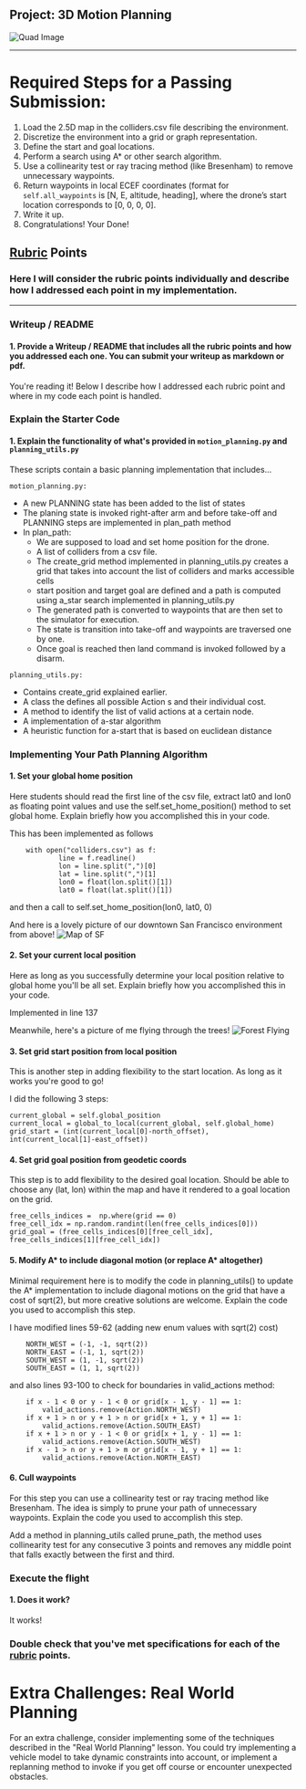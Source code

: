 ## Project: 3D Motion Planning
![Quad Image](./misc/enroute.png)

---


# Required Steps for a Passing Submission:
1. Load the 2.5D map in the colliders.csv file describing the environment.
2. Discretize the environment into a grid or graph representation.
3. Define the start and goal locations.
4. Perform a search using A* or other search algorithm.
5. Use a collinearity test or ray tracing method (like Bresenham) to remove unnecessary waypoints.
6. Return waypoints in local ECEF coordinates (format for `self.all_waypoints` is [N, E, altitude, heading], where the drone’s start location corresponds to [0, 0, 0, 0].
7. Write it up.
8. Congratulations!  Your Done!

## [Rubric](https://review.udacity.com/#!/rubrics/1534/view) Points
### Here I will consider the rubric points individually and describe how I addressed each point in my implementation.  

---
### Writeup / README

#### 1. Provide a Writeup / README that includes all the rubric points and how you addressed each one.  You can submit your writeup as markdown or pdf.  

You're reading it! Below I describe how I addressed each rubric point and where in my code each point is handled.

### Explain the Starter Code

#### 1. Explain the functionality of what's provided in `motion_planning.py` and `planning_utils.py`
These scripts contain a basic planning implementation that includes...

`motion_planning.py:`
- A new PLANNING state has been added to the list of states
- The planing state is invoked right-after arm and before take-off and PLANNING steps are implemented in plan_path method
- In plan_path:
    - We are supposed to load and set home position for the drone.
    - A list of colliders from a csv file.
    - The create_grid method implemented in planning_utils.py creates a grid that takes into account the list of colliders and marks accessible cells
    - start position and target goal are defined and a path is computed using a_star search implemented in planning_utils.py
    - The generated path is converted to waypoints that are then set to the simulator for execution.
    - The state is transition into take-off and waypoints are traversed one by one.
    - Once goal is reached then land command is invoked followed by a disarm.
    
`planning_utils.py:`
- Contains create_grid explained earlier.
- A class the defines all possible Action s and their individual cost.
- A method to identify the list of valid actions at a certain node.
- A implementation of a-star algorithm
- A heuristic function for a-start that is based on euclidean distance

### Implementing Your Path Planning Algorithm

#### 1. Set your global home position
Here students should read the first line of the csv file, extract lat0 and lon0 as floating point values and use the self.set_home_position() method to set global home. Explain briefly how you accomplished this in your code.

This has been implemented as follows
```
    with open("colliders.csv") as f:
            line = f.readline()
            lon = line.split(",")[0]
            lat = line.split(",")[1]
            lon0 = float(lon.split()[1])
            lat0 = float(lat.split()[1])
```

and then a call to
self.set_home_position(lon0, lat0, 0)

And here is a lovely picture of our downtown San Francisco environment from above!
![Map of SF](./misc/map.png)

#### 2. Set your current local position
Here as long as you successfully determine your local position relative to global home you'll be all set. Explain briefly how you accomplished this in your code.

Implemented in line 137

Meanwhile, here's a picture of me flying through the trees!
![Forest Flying](./misc/in_the_trees.png)

#### 3. Set grid start position from local position
This is another step in adding flexibility to the start location. As long as it works you're good to go!

I did the following 3 steps:
```
current_global = self.global_position
current_local = global_to_local(current_global, self.global_home)
grid_start = (int(current_local[0]-north_offset), int(current_local[1]-east_offset))
```

#### 4. Set grid goal position from geodetic coords
This step is to add flexibility to the desired goal location. Should be able to choose any (lat, lon) within the map and have it rendered to a goal location on the grid.

```
free_cells_indices =  np.where(grid == 0)
free_cell_idx = np.random.randint(len(free_cells_indices[0]))
grid_goal = (free_cells_indices[0][free_cell_idx], free_cells_indices[1][free_cell_idx])
```

#### 5. Modify A* to include diagonal motion (or replace A* altogether)
Minimal requirement here is to modify the code in planning_utils() to update the A* implementation to include diagonal motions on the grid that have a cost of sqrt(2), but more creative solutions are welcome. Explain the code you used to accomplish this step.

I have modified lines 59-62 (adding new enum values with sqrt(2) cost)
```
    NORTH_WEST = (-1, -1, sqrt(2))
    NORTH_EAST = (-1, 1, sqrt(2))
    SOUTH_WEST = (1, -1, sqrt(2))
    SOUTH_EAST = (1, 1, sqrt(2))
```

and also lines 93-100 to check for boundaries in valid_actions method:
```
    if x - 1 < 0 or y - 1 < 0 or grid[x - 1, y - 1] == 1:
        valid_actions.remove(Action.NORTH_WEST)
    if x + 1 > n or y + 1 > n or grid[x + 1, y + 1] == 1:
        valid_actions.remove(Action.SOUTH_EAST)
    if x + 1 > n or y - 1 < 0 or grid[x + 1, y - 1] == 1:
        valid_actions.remove(Action.SOUTH_WEST)
    if x - 1 > n or y + 1 > m or grid[x - 1, y + 1] == 1:
        valid_actions.remove(Action.NORTH_EAST)
```

#### 6. Cull waypoints 
For this step you can use a collinearity test or ray tracing method like Bresenham. The idea is simply to prune your path of unnecessary waypoints. Explain the code you used to accomplish this step.

Add a method in planning_utils called prune_path, the method uses collinearity test for any consecutive 3 points and removes any middle point that falls exactly between the first and third.


### Execute the flight
#### 1. Does it work?
It works!

### Double check that you've met specifications for each of the [rubric](https://review.udacity.com/#!/rubrics/1534/view) points.
  
# Extra Challenges: Real World Planning

For an extra challenge, consider implementing some of the techniques described in the "Real World Planning" lesson. You could try implementing a vehicle model to take dynamic constraints into account, or implement a replanning method to invoke if you get off course or encounter unexpected obstacles.


